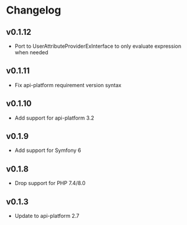 # Changelog

## v0.1.12

* Port to UserAttributeProviderExInterface to only evaluate expression when needed

## v0.1.11

* Fix api-platform requirement version syntax

## v0.1.10

* Add support for api-platform 3.2

## v0.1.9

* Add support for Symfony 6

## v0.1.8

* Drop support for PHP 7.4/8.0

## v0.1.3

* Update to api-platform 2.7
